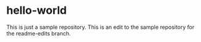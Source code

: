 # hello-world
This is just a sample repository. 
This is an edit to the sample repository for the readme-edits branch. 
